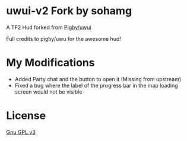 uwui-v2 Fork by sohamg
==========

A TF2 Hud forked from [Pigby/uwui](https://github.com/Pigby/uwui)

Full credits to pigby/uwu for the awesome hud!

My Modifications
========
- Added Party chat and the button to open it (Missing from upstream)
- Fixed a bug where the label of the progress bar in the map loading screen would not be visible

License
==============
[Gnu GPL v3](https://github.com/SohamG/uwui/blob/master/LICENSE)
